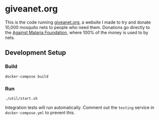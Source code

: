 # giveanet.org

This is the code running [giveanet.org](https://giveanet.org/), a website I made to try and donate 10,000 mosquito nets to people who need them. Donations go directly to the [Against Malaria Foundation](https://againstmalaria.com), where 100% of the money is used to by nets.

## Development Setup

### Build
```
docker-compose build
```
### Run
```
./util/start.sh
```

Integration tests will run automatically. Comment out the `testing` service in `docker-compose.yml` to prevent this.
